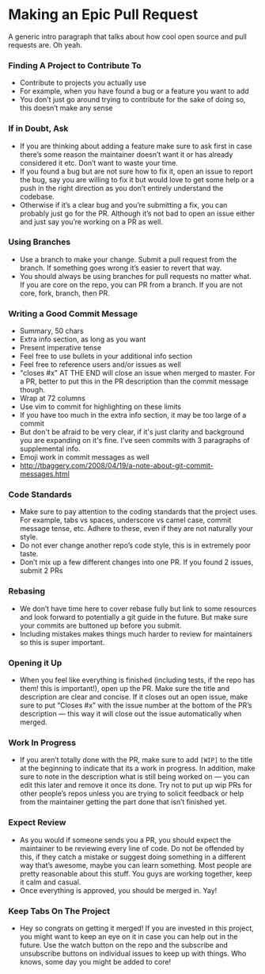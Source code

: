# Making an Epic Pull Request

A generic intro paragraph that talks about how cool open source and pull requests are. Oh yeah.

### Finding A Project to Contribute To

- Contribute to projects you actually use
- For example, when you have found a bug or a feature you want to add
- You don’t just go around trying to contribute for the sake of doing so, this doesn’t make any sense

### If in Doubt, Ask

- If you are thinking about adding a feature make sure to ask first in case there’s some reason the maintainer doesn’t want it or has already considered it etc. Don’t want to waste your time.
- If you found a bug but are not sure how to fix it, open an issue to report the bug, say you are willing to fix it but would love to get some help or a push in the right direction as you don’t entirely understand the codebase.
- Otherwise if it’s a clear bug and you’re submitting a fix, you can probably just go for the PR. Although it’s not bad to open an issue either and just say you’re working on a PR as well.

### Using Branches

- Use a branch to make your change. Submit a pull request from the branch. If something goes wrong it’s easier to revert that way.
- You should always be using branches for pull requests no matter what. If you are core on the repo, you can PR from a branch. If you are not core, fork, branch, then PR.

### Writing a Good Commit Message

- Summary, 50 chars
- Extra info section, as long as you want
- Present imperative tense
- Feel free to use bullets in your additional info section
- Feel free to reference users and/or issues as well
- "closes #x" AT THE END will close an issue when merged to master. For a PR, better to put this in the PR description than the commit message though.
- Wrap at 72 columns
- Use vim to commit for highlighting on these limits
- If you have too much in the extra info section, it may be too large of a commit
- But don't be afraid to be very clear, if it's just clarity and background you are expanding on it's fine. I've seen commits with 3 paragraphs of supplemental info.
- Emoji work in commit messages as well
- http://tbaggery.com/2008/04/19/a-note-about-git-commit-messages.html

### Code Standards

- Make sure to pay attention to the coding standards that the project uses. For example, tabs vs spaces, underscore vs camel case, commit message tense, etc. Adhere to these, even if they are not naturally your style.
- Do not ever change another repo’s code style, this is in extremely poor taste.
- Don’t mix up a few different changes into one PR. If you found 2 issues, submit 2 PRs

### Rebasing

- We don’t have time here to cover rebase fully but link to some resources and look forward to potentially a git guide in the future. But make sure your commits are buttoned up before you submit.
- Including mistakes makes things much harder to review for maintainers so this is super important.

### Opening it Up

- When you feel like everything is finished (including tests, if the repo has them! this is important!), open up the PR. Make sure the title and description are clear and concise. If it closes out an open issue, make sure to put “Closes #x” with the issue number at the bottom of the PR’s description — this way it will close out the issue automatically when merged.

### Work In Progress

- If you aren’t totally done with the PR, make sure to add `[WIP]` to the title at the beginning to indicate that its a work in progress. In addition, make sure to note in the description what is still being worked on — you can edit this later and remove it once its done. Try not to put up wip PRs for other people’s repos unless you are trying to solicit feedback or help from the maintainer getting the part done that isn’t finished yet.

### Expect Review

- As you would if someone sends you a PR, you should expect the maintainer to be reviewing every line of code. Do not be offended by this, if they catch a mistake or suggest doing something in a different way that’s awesome, maybe you can learn something. Most people are pretty reasonable about this stuff. You guys are working together, keep it calm and casual.
- Once everything is approved, you should be merged in. Yay!

### Keep Tabs On The Project

- Hey so congrats on getting it merged! If you are invested in this project, you might want to keep an eye on it in case you can help out in the future. Use the watch button on the repo and the subscribe and unsubscribe buttons on individual issues to keep up with things. Who knows, some day you might be added to core!

